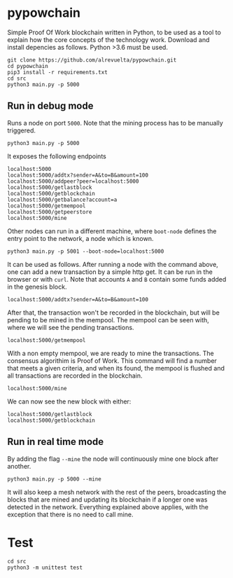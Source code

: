 # pypowchain

Simple Proof Of Work blockchain written in Python, to be used as a tool to explain how the core concepts of the technology work. Download and install depencies as follows. Python >3.6 must be used.

```console
git clone https://github.com/alrevuelta/pypowchain.git
cd pypowchain
pip3 install -r requirements.txt
cd src
python3 main.py -p 5000
```

## Run in debug mode

Runs a node on port `5000`. Note that the mining process has to be manually triggered.
```console
python3 main.py -p 5000
```

It exposes the following endpoints

```console
localhost:5000
localhost:5000/addtx?sender=A&to=B&amount=100
localhost:5000/addpeer?peer=localhost:5000
localhost:5000/getlastblock
localhost:5000/getblockchain
localhost:5000/getbalance?account=a
localhost:5000/getmempool
localhost:5000/getpeerstore
localhost:5000/mine
```

Other nodes can run in a different machine, where `boot-node` defines the entry point to the network, a node which is known.
```console
python3 main.py -p 5001 --boot-node=localhost:5000
```

It can be used as follows. After running a node with the command above, one can add a new transaction by a simple http get. It can be run in the browser or with `curl`. Note that accounts `A` and `B` contain some funds added in the genesis block.

```console
localhost:5000/addtx?sender=A&to=B&amount=100
```

After that, the transaction won't be recorded in the blockchain, but will be pending to be mined in the mempool. The mempool can be seen with, where we will see the pending transactions.

```console
localhost:5000/getmempool
```

With a non empty mempool, we are ready to mine the transactions. The consensus algorithim is Proof of Work. This command will find a number that meets a given criteria, and when its found, the mempool is flushed and all transactions are recorded in the blockchain.

```console
localhost:5000/mine
```

We can now see the new block with either:

```console
localhost:5000/getlastblock
localhost:5000/getblockchain
```

## Run in real time mode

By adding the flag `--mine` the node will continuously mine one block after another.
```console
python3 main.py -p 5000 --mine
```

It will also keep a mesh network with the rest of the peers, broadcasting the blocks that are mined and updating its blockchain if a longer one was detected in the network. Everything explained above applies, with the exception that there is no need to call mine.


# Test

```console
cd src
python3 -m unittest test
```

